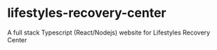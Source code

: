 # lifestyles-recovery-center

A full stack Typescript (React/Nodejs) website for Lifestyles Recovery Center
